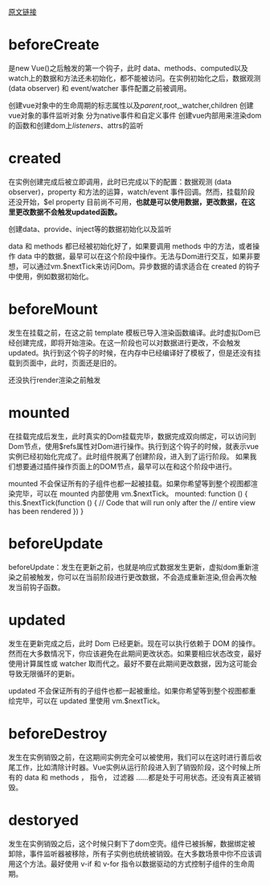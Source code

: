 [原文链接](https://juejin.cn/post/6874855535234170887)
# beforeCreate
是new Vue()之后触发的第一个钩子，此时 data、methods、computed以及watch上的数据和方法还未初始化，都不能被访问。在实例初始化之后，数据观测 (data observer) 和 event/watcher 事件配置之前被调用。

创建vue对象中的生命周期的标志属性以及$parent,$root,_watcher,children
创建vue对象的事件监听对象 分为native事件和自定义事件
创建vue内部用来渲染dom的函数和创建dom上$listeners、$attrs的监听

# created
在实例创建完成后被立即调用，此时已完成以下的配置：数据观测 (data observer)，property 和方法的运算，watch/event 事件回调。然而，挂载阶段还没开始，$el property 目前尚不可用，**也就是可以使用数据，更改数据，在这里更改数据不会触发updated函数。**

创建data、provide、inject等的数据初始化以及监听

data 和 methods 都已经被初始化好了，如果要调用 methods 中的方法，或者操作 data 中的数据，最早可以在这个阶段中操作。无法与Dom进行交互，如果非要想，可以通过vm.$nextTick来访问Dom。异步数据的请求适合在 created 的钩子中使用，例如数据初始化。

# beforeMount

发生在挂载之前，在这之前 template 模板已导入渲染函数编译。此时虚拟Dom已经创建完成，即将开始渲染。在这一阶段也可以对数据进行更改，不会触发updated。执行到这个钩子的时候，在内存中已经编译好了模板了，但是还没有挂载到页面中，此时，页面还是旧的。

还没执行render渲染之前触发
# mounted
在挂载完成后发生，此时真实的Dom挂载完毕，数据完成双向绑定，可以访问到Dom节点，使用$refs属性对Dom进行操作。执行到这个钩子的时候，就表示vue实例已经初始化完成了。此时组件脱离了创建阶段，进入到了运行阶段。 如果我们想要通过插件操作页面上的DOM节点，最早可以在和这个阶段中进行。

mounted 不会保证所有的子组件也都一起被挂载。如果你希望等到整个视图都渲染完毕，可以在 mounted 内部使用 vm.$nextTick。
mounted: function () {
  this.$nextTick(function () {
    // Code that will run only after the
    // entire view has been rendered
  })
}

# beforeUpdate
beforeUpdate：发生在更新之前，也就是响应式数据发生更新，虚拟dom重新渲染之前被触发，你可以在当前阶段进行更改数据，不会造成重新渲染,但会再次触发当前钩子函数。

# updated
发生在更新完成之后，此时 Dom 已经更新。现在可以执行依赖于 DOM 的操作。然而在大多数情况下，你应该避免在此期间更改状态。如果要相应状态改变，最好使用计算属性或 watcher 取而代之。最好不要在此期间更改数据，因为这可能会导致无限循环的更新。

updated 不会保证所有的子组件也都一起被重绘。如果你希望等到整个视图都重绘完毕，可以在 updated 里使用 vm.$nextTick。

# beforeDestroy
发生在实例销毁之前，在这期间实例完全可以被使用，我们可以在这时进行善后收尾工作，比如清除计时器。Vue实例从运行阶段进入到了销毁阶段，这个时候上所有的 data 和 methods ， 指令， 过滤器 ……都是处于可用状态。还没有真正被销毁。

# destoryed
发生在实例销毁之后，这个时候只剩下了dom空壳。组件已被拆解，数据绑定被卸除，事件监听器被移除，所有子实例也统统被销毁。在大多数场景中你不应该调用这个方法。最好使用 v-if 和 v-for 指令以数据驱动的方式控制子组件的生命周期。

